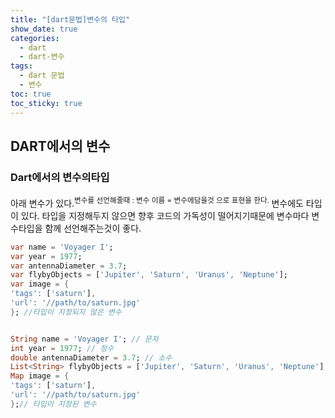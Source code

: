 ```yaml
---
title: "[dart문법]변수의 타입"
show_date: true
categories:
  - dart
  - dart-변수
tags:
  - dart 문법
  - 변수
toc: true
toc_sticky: true
---
```


## DART에서의 변수
### Dart에서의 변수의타입
아래 변수가 있다.<sup>변수를 선언해줄때 :  변수 이름 = 변수에담을것  으로 표현을 한다. </sup> 
변수에도 타입이 있다. 타입을 지정해두지 않으면 향후 코드의 가독성이 떨어지기때문에 변수마다 변수타입을 함께 선언해주는것이 좋다. 

```dart
var name = 'Voyager I';
var year = 1977;
var antennaDiameter = 3.7;
var flybyObjects = ['Jupiter', 'Saturn', 'Uranus', 'Neptune'];
var image = {
'tags': ['saturn'],
'url': '//path/to/saturn.jpg'
}; //타입이 지정되지 않은 변수


String name = 'Voyager I'; // 문자
int year = 1977; // 정수
double antennaDiameter = 3.7; // 소수
List<String> flybyObjects = ['Jupiter', 'Saturn', 'Uranus', 'Neptune']; // 문자열
Map image = {
'tags': ['saturn'],
'url': '//path/to/saturn.jpg'
};// 타입이 지정된 변수

```  


 